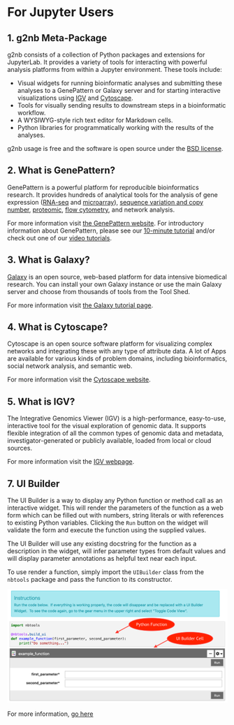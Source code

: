 # For Jupyter Users

## 1. g2nb Meta-Package

g2nb consists of a collection of Python packages and extensions for JupyterLab. It provides a variety
of tools for interacting with powerful analysis platforms from
within a Jupyter environment. These tools include:

*   Visual widgets for running bioinformatic analyses and submitting
    these analyses to a GenePattern or Galaxy server and for starting interactive visualizations using [IGV](https://igv.org) and [Cytoscape](https://cytoscape.org/).
*   Tools for visually sending results to downstream steps in a
    bioinformatic workflow.
*   A WYSIWYG-style rich text editor for Markdown cells.
*   Python libraries for programmatically working with the results of
    the analyses.

g2nb usage is free and the software is open source under the [BSD license](https://github.com/g2nb/g2nb/blob/main/LICENSE.txt).

## 2. What is GenePattern?

GenePattern is a powerful platform for reproducible bioinformatics
research. It provides hundreds of analytical tools for the analysis of
gene expression ([RNA-seq](http://genepattern.org/rna-seq-analysis) and [microarray](http://genepattern.org/gene-expression-analysis)), [sequence variation and copy
number](http://genepattern.org/variant-and-copy-number-analysis), [proteomic](http://genepattern.org/proteomics), [flow cytometry](http://genepattern.org/flow-cytometry), and network analysis.

For more information visit [the GenePattern website](http://genepattern.org/). For introductory
information about GenePattern, please see our [10-minute tutorial](http://software.broadinstitute.org/cancer/software/genepattern/quick-start) and/or
check out one of our [video tutorials](http://software.broadinstitute.org/cancer/software/genepattern/video-tutorials).

## 3. What is Galaxy?

[Galaxy](https://usegalaxy.org) is an open source, web-based platform for data intensive biomedical research. You can 
install your own Galaxy instance or use the main Galaxy server and choose from thousands of tools from the Tool Shed.

For more information visit [the Galaxy tutorial page](https://galaxyproject.org/tutorials/g101/).

## 4. What is Cytoscape?

Cytoscape is an open source software platform for visualizing complex networks and integrating these with any type of 
attribute data. A lot of Apps are available for various kinds of problem domains, including bioinformatics, social 
network analysis, and semantic web.

For more information visit the [Cytoscape website](https://cytoscape.org/).

## 5. What is IGV?

The Integrative Genomics Viewer (IGV) is a high-performance, easy-to-use, interactive tool for the visual exploration of 
genomic data. It supports flexible integration of all the common types of genomic data and metadata, investigator-generated 
or publicly available, loaded from local or cloud sources.

For more information visit the [IGV webpage](https://igv.org).

## 7. UI Builder

The UI Builder is a way to display any Python function or method call as
an interactive widget. This will render the parameters of the function
as a web form which can be filled out with numbers, string literals or
with references to existing Python variables. Clicking the `Run` button on
the widget will validate the form and execute the function using the
supplied values.

The UI Builder will use any existing docstring for the function as a
description in the widget, will infer parameter types from default
values and will display parameter annotations as helpful text near each
input.

To use render a function, simply import the `UIBuilder` class from the
`nbtools` package and pass the function to its constructor.

![image](img/ju_uibuilder.png)

For more information, [go here](https://docs.g2nb.org/en/latest/programmatic/#ui-builder)
